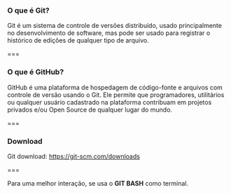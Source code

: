 ### O que é Git?

Git é um sistema de controle de versões distribuído, usado principalmente no desenvolvimento de software, mas pode ser usado para registrar o histórico de edições de qualquer tipo de arquivo.

===

### O que é GitHub?

GitHub é uma plataforma de hospedagem de código-fonte e arquivos com controle de versão usando o Git. Ele permite que programadores, utilitários ou qualquer usuário cadastrado na plataforma contribuam em projetos privados e/ou Open Source de qualquer lugar do mundo.

===

### Download

Git download: https://git-scm.com/downloads

===

Para uma melhor interação, se usa o **GIT BASH** como terminal.
